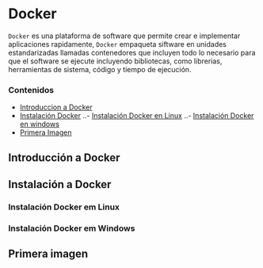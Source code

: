 # Docker

`Docker` es una plataforma de software que permite crear e implementar aplicaciones rapidamente, `Docker` empaqueta siftware en unidades estandarizadas llamadas contenedores que incluyen todo lo necesario para que el software se ejecute incluyendo bibliotecas, como librerias, herramientas de sistema, código y tiempo de ejecución.


 ### Contenidos
- [Introduccion a Docker](https://github.com/KarenHernandez08/Docker#introducci%C3%B3n-a-docker)
- [Instalación Docker]()
 ..- [Instalación Docker en Linux]()
 ..- [Instalación Docker en windows]()
- [Primera Imagen]()

## Introducción a Docker

## Instalación a Docker
### Instalación Docker em Linux

### Instalación Docker em Windows

## Primera imagen

